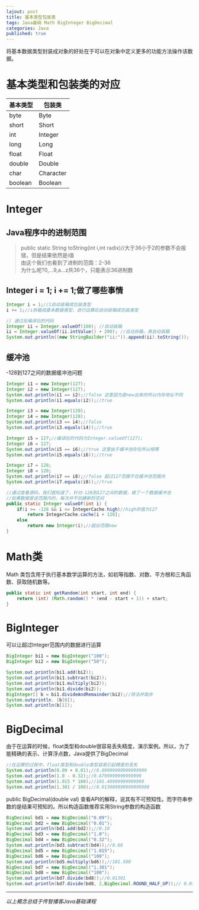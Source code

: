 ```yaml
---  
lajout: post  
title: 基本类型包装类  
tags: Java基础 Math BigInteger BigDecimal  
categories: Java  
published: true  
---  
```


将基本数据类型封装成对象的好处在于可以在对象中定义更多的功能方法操作该数据。

# 基本类型和包装类的对应

| 基本类型 |  包装类   |
|----------|-----------|
| byte     | Byte      |
| short    | Short     |
| int      | Integer   |
| long     | Long      |
| float    | Float     |
| double   | Double    |
| char     | Character |
| boolean  | Boolean   |

# Integer

## Java程序中的进制范围

> public static String toString(int i,int radix)//大于36小于2的参数不会报错，但是结果依然是i值  
> 由这个我们也看到了进制的范围：2-36  
> 为什么呢?0,...9,a...z共36个，只能表示36进制数  

## Integer i = 1; i += 1;做了哪些事情

```java
Integer i = 1;//1自动装箱成包装类型
i += 1;//i拆箱成基本数据类型，进行运算后自动装箱成包装类型

// 通过反编译后的代码
Integer ii = Integer.valueOf(100); //自动装箱
ii = Integer.valueOf(ii.intValue() + 200); //自动拆箱，再自动装箱
System.out.println((new StringBuilder("ii:")).append(ii).toString());
```

## 缓冲池

-128到127之间的数据缓冲池问题

```java
Integer i1 = new Integer(127);
Integer i2 = new Integer(127);
System.out.println(i1 == i2);//false 这里因为是new出来的所以内存地址不同
System.out.println(i1.equals(i2));//true

Integer i3 = new Integer(128);
Integer i4 = new Integer(128);
System.out.println(i3 == i4);//false
System.out.println(i3.equals(i4));//true

Integer i5 = 127;//编译后的代码为Integer.valueOf(127);
Integer i6 = 127;
System.out.println(i5 == i6);//true 这里由于缓冲池存在所以相等
System.out.println(i5.equals(i6));//true

Integer i7 = 128;
Integer i8 = 128;
System.out.println(i7 == i8);//false 超过127范围不在缓冲池范围内
System.out.println(i7.equals(i8));//true

//通过查看源码，我们就知道了，针对-128到127之间的数据，做了一个数据缓冲池
//如果数据是该范围内的，每次并不创建新的空间
public static Integer valueOf(int i) {
    if(i >= -128 && i <= IntegerCache.high)//high的值为127
        return IntegerCache.cache[i + 128];
    else
        return new Integer(i);//超出范围new
}
```

# Math类

Math 类包含用于执行基本数学运算的方法，如初等指数、对数、平方根和三角函数、获取随机数等。

```java
public static int getRandom(int start, int end) {
	return (int) (Math.random() * (end - start + 1)) + start;
}
```

# BigInteger

可以让超过Integer范围内的数据进行运算

```java
BigInteger bi1 = new BigInteger("100");
BigInteger bi2 = new BigInteger("50");

System.out.println(bi1.add(bi2));
System.out.println(bi1.subtract(bi2));
System.out.println(bi1.multiply(bi2));
System.out.println(bi1.divide(bi2));
BigInteger[] b = bi1.divideAndRemainder(bi2);//除法并取余
System.outprintln. (b[0]);
System.out.println(b[1]);

```

# BigDecimal

由于在运算的时候，float类型和double很容易丢失精度，演示案例。所以，为了能精确的表示、计算浮点数，Java提供了BigDecimal

```java
//在运算的过程中，float类型和double类型容易引起精度的丢失
System.out.println(0.09 + 0.01);//0.09999999999999999
System.out.println(1.0 - 0.32);//0.6799999999999999
System.out.println(1.015 * 100);//101.49999999999999
System.out.println(1.301 / 100);//0.013009999999999999
```

public BigDecimal(double val) 查看API的解释，说其有不可预知性。而字符串参数的是结果可预知的。所以构造函数推荐实用String参数的构造函数 

```java
BigDecimal bd1 = new BigDecimal("0.09");
BigDecimal bd2 = new BigDecimal("0.01");
System.out.println(bd1.add(bd2));//0.10
BigDecimal bd3 = new BigDecimal("1.0");
BigDecimal bd4 = new BigDecimal("0.32");
System.out.println(bd3.subtract(bd4));//0.68
BigDecimal bd5 = new BigDecimal("1.015");
BigDecimal bd6 = new BigDecimal("100");
System.out.println(bd5.multiply(bd6));//101.500
BigDecimal bd7 = new BigDecimal("1.301");
BigDecimal bd8 = new BigDecimal("100");
System.out.println(bd7.divide(bd8));//0.01301
System.out.println(bd7.divide(bd8, 2,BigDecimal.ROUND_HALF_UP));// 0.01 这里需要给定保留小数位数和舍入模式
```

----------

*以上概念总结于传智播客Java基础课程*